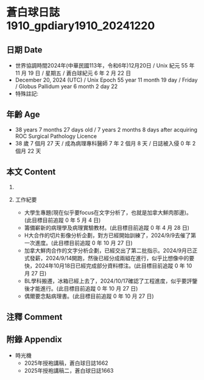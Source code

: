 [_metadata_:encoding]: - "utf-8"
[_metadata_:language]: - "zh-Hant-TW"
[_metadata_:fileformat]: - "markdown"
[_metadata_:MIME_type]: - "text/plain"
[_metadata_:markdown_version]: - "commonmark version 0.30"
[_metadata_:markdown_spec]: - "https://spec.commonmark.org/0.30/"

# 蒼白球日誌1910_gpdiary1910_20241220 #

## 日期 Date ##

* 世界協調時間2024年(中華民國113年，令和6年)12月20日 / Unix 紀元 55 年 11 月 19 日 / 星期五 / 蒼白球紀元 6 年 2 月 22 日
* December 20, 2024 (UTC) / Unix Epoch 55 year 11 month 19 day / Friday / Globus Pallidum year 6 month 2 day 22
* 特殊註記:

## 年齡 Age ##

* 38 years 7 months 27 days old / 7 years 2 months 8 days after acquiring ROC Surgical Pathology Licence
* 38 歲 7 個月 27 天 / 成為病理專科醫師 7 年 2 個月 8 天 / 日誌被入侵 0 年 2 個月 22 天

## 本文 Content ##

1. 

2. 工作紀要

    - 大學生專題(現在似乎要focus在文字分析了，也就是加拿大鮮肉那邊)。(此目標目前追蹤 0 年 5 月 4 日)
    - 籌備嶄新的病理學及病理實驗教材。(此目標目前追蹤 0 年 4 月 28 日)
    - H大合作的切片影像分析企劃，對方已經開始訓練了，2024/9/9去催了第一次進度。(此目標目前追蹤 0 年 10 月 27 日)
    - 加拿大鮮肉合作的文字分析企劃，已經交出了第二批指示。2024/9月已正式發薪，2024/9/14開跑，然後已經分成兩組在進行，似乎比想像中的要快，2024年10月18日已經完成部分資料標注。(此目標目前追蹤 0 年 10 月 27 日)
    - BL學科搬遷，冰箱已經上去了，2024/10/17確認了工程進度，似乎要評鑒後才能進行。(此目標目前追蹤 0 年 10 月 27 日)
    - 偶爾要念點病理書。(此目標目前追蹤 0 年 10 月 27 日)

## 注釋 Comment ##


## 附錄 Appendix ##

* 時光機
    - 2025年授袍講稿，蒼白球日誌1662
    - 2025年授袍講稿二，蒼白球日誌1663
